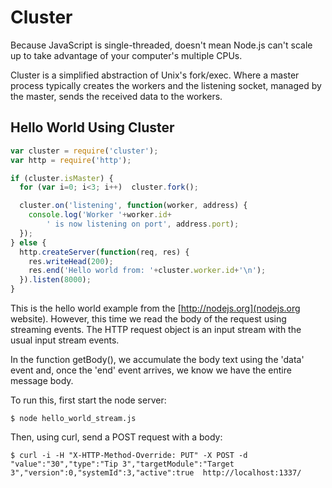 # Cluster

Because JavaScript is single-threaded, doesn't mean Node.js can't scale up to
take advantage of your computer's multiple CPUs.

Cluster is a simplified abstraction of Unix's fork/exec. Where a master process
typically creates the workers and the listening socket, managed by the master,
sends the received data to the workers.


## Hello World Using Cluster

```javascript
var cluster = require('cluster');
var http = require('http');

if (cluster.isMaster) {
  for (var i=0; i<3; i++)  cluster.fork();

  cluster.on('listening', function(worker, address) {
    console.log('Worker '+worker.id+
        ' is now listening on port', address.port);
  });
} else {
  http.createServer(function(req, res) {
    res.writeHead(200);
    res.end('Hello world from: '+cluster.worker.id+'\n');
  }).listen(8000);
}
```

This is the hello world example from the [http://nodejs.org](nodejs.org
website). However, this time we read the body of the request using streaming
events. The HTTP request object is an input stream with the usual input stream
events.

In the function getBody(), we accumulate the body text using the 'data' event
and, once the 'end' event arrives, we know we have the entire message body.

To run this, first start the node server:

    $ node hello_world_stream.js

Then, using curl, send a POST request with a body:

    $ curl -i -H "X-HTTP-Method-Override: PUT" -X POST -d "value":"30","type":"Tip 3","targetModule":"Target 3","version":0,"systemId":3,"active":true  http://localhost:1337/

